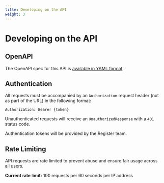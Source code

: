 ```yaml
---
title: Developing on the API
weight: 3
---
```


# Developing on the API

## OpenAPI

The OpenAPI spec for this API is <a href="/api-docs/v2025.0-rc/openapi" target="_blank">available in YAML format</a>.

## Authentication

All requests must be accompanied by an `Authorization` request header (not as part of the URL) in the following format:

`Authorization: Bearer {token}`

Unauthenticated requests will receive an `UnauthorizedResponse` with a `401` status code.

Authentication tokens will be provided by the Register team.

## Rate Limiting

API requests are rate limited to prevent abuse and ensure fair usage across all users.

**Current rate limit:** 100 requests per 60 seconds per IP address
